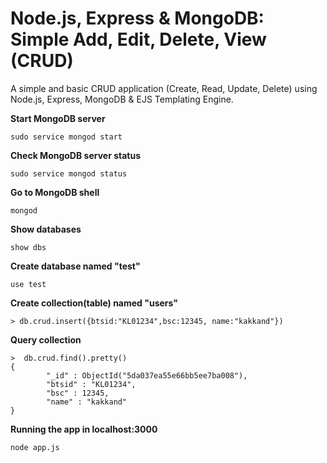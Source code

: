Node.js, Express & MongoDB: Simple Add, Edit, Delete, View (CRUD)
========

A simple and basic CRUD application (Create, Read, Update, Delete) using Node.js, Express, MongoDB & EJS Templating Engine.

**Start MongoDB server**

```
sudo service mongod start
```

**Check MongoDB server status**

```
sudo service mongod status
```

**Go to MongoDB shell**

```
mongod
```

**Show databases**

```
show dbs
```

**Create database named "test"**

```
use test
```

**Create collection(table) named "users"**

```
> db.crud.insert({btsid:"KL01234",bsc:12345, name:"kakkand"})
```

**Query collection**

```
>  db.crud.find().pretty()
{
        "_id" : ObjectId("5da037ea55e66bb5ee7ba008"),
        "btsid" : "KL01234",
        "bsc" : 12345,
        "name" : "kakkand"
}
```
**Running the app in localhost:3000**

```
node app.js
```